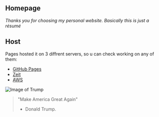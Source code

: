 ## Homepage

_Thanks you for choosing my personal website. Basically this is just a résumé_

## Host

Pages hosted it on 3 diffrent servers, so u can check working on any of them:

- [GitHub Pages](https://strikeua.github.io/homepage/)
- [Zeit](https://homepage-git-master.strikeua.now.sh/)
- [AWS](http://evhenyromanenko.com-staging.s3-website.eu-central-1.amazonaws.com/)

![Image of Trump](https://www.mintpressnews.com/wp-content/uploads/2017/04/trump-executive-order-memes-1-58919d2ad509c__605.gif)

> "Make America Great Again"
>
> - Donald Trump.
